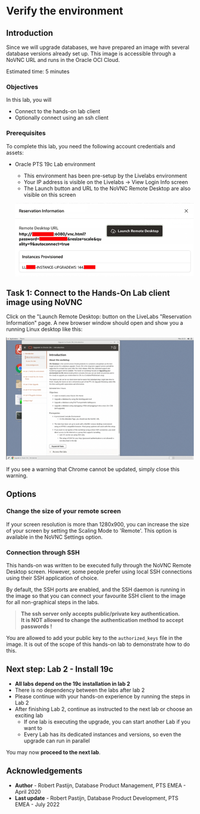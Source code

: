 # Verify the environment #

## Introduction ##

 Since we will upgrade databases, we have prepared an image with several database versions already set up. This image is accessible through a NoVNC URL and runs in the Oracle OCI Cloud.

 Estimated time: 5 minutes

### Objectives ###

In this lab, you will

- Connect to the hands-on lab client
- Optionally connect using an ssh client

### Prerequisites ###

 To complete this lab, you need the following account credentials and assets:

- Oracle PTS 19c Lab environment
    - This environment has been pre-setup by the Livelabs environment
    - Your IP address is visible on the Livelabs -> View Login Info screen
    - The Launch button and URL to the NoVNC Remote Desktop are also visible on this screen

   ![](./images/01-LL-details.png)

## Task 1: Connect to the Hands-On Lab client image using NoVNC ##

 Click on the "Launch Remote Desktop: button on the LiveLabs "Reservation Information" page. A new browser window should open and show you a running Linux desktop like this:

   ![](./images/02-NoVNC-Desktop.png)

If you see a warning that Chrome cannot be updated, simply close this warning.

## Options ##

### Change the size of your remote screen ###
 If your screen resolution is more than 1280x900, you can increase the size of your screen by setting the Scaling Mode to 'Remote'. This option is available in the NoVNC Settings option.

### Connection through SSH ###
 This hands-on was written to be executed fully through the NoVNC Remote Desktop screen. However, some people prefer using local SSH connections using their SSH application of choice.

 By default, the SSH ports are enabled, and the SSH daemon is running in the image so that you can connect your favourite SSH client to the image for all non-graphical steps in the labs.

 > **The ssh server only accepts public/private key authentication. <br>
 > It is NOT allowed to change the authentication method to accept passwords !**

 You are allowed to add your public key to the `authorized_keys` file in the image.
 It is out of the scope of this hands-on lab to demonstrate how to do this.

## Next step: Lab 2 - Install 19c ##

- **All labs depend on the 19c installation in lab 2**
- There is no dependency between the labs after lab 2
- Please continue with your hands-on experience by running the steps in Lab 2
- After finishing Lab 2, continue as instructed to the next lab or choose an exciting lab
    - If one lab is executing the upgrade, you can start another Lab if you want to
    - Every Lab has its dedicated instances and versions, so even the upgrade can run in parallel

You may now **proceed to the next lab**.

## Acknowledgements ##

- **Author** - Robert Pastijn, Database Product Management, PTS EMEA - April 2020
- **Last update** - Robert Pastijn, Database Product Development, PTS EMEA - July 2022